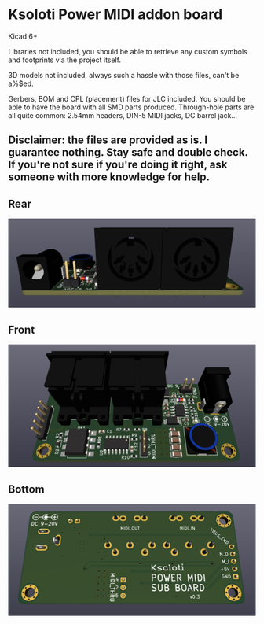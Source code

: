 # Ksoloti Power MIDI addon board


Kicad 6+


Libraries not included, you should be able to retrieve any custom symbols and footprints via the project itself.


3D models not included, always such a hassle with those files, can't be a%$ed.


Gerbers, BOM and CPL (placement) files for JLC included. You should be able to have the board with all SMD parts produced. Through-hole parts are all quite common: 2.54mm headers, DIN-5 MIDI jacks, DC barrel jack...

## Disclaimer: the files are provided as is. I guarantee nothing. Stay safe and double check. If you're not sure if you're doing it right, ask someone with more knowledge for help.


## Rear
![3d image](img/ksoloti-power-midi-board-rear.png)


## Front
![3d image](img/ksoloti-power-midi-board-front.png)


## Bottom
![3d image](img/ksoloti-power-midi-board-bottom.png)
